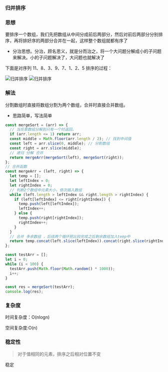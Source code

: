 ### 归并排序

### 思想

要排序一个数组，我们先把数组从中间分成前后两部分，然后对前后两部分分别排序，再将排好序的两部分合并在一起，这样整个数组就都有序了

- 分治思想。分治，顾名思义，就是分而治之，将一个大问题分解成小的子问题来解决。小的子问题解决了，大问题也就解决了

下面是对序列 11、8、3、9、7、1、2、5 排序的过程：

<img :src="$withBase('/归并排序.png')" alt="归并排序" />

<img :src="$withBase('/归并排序.gif')" alt="归并排序" />

### 解法

分割数组时直接将数组分割为两个数组，合并时直接合并数组。

- 思路简单，写法简单

```js
const mergeSort = (arr) => {
  // 当任意数组分解到只有一个时返回。
  if (arr.length <= 1) return arr;
  const middle = Math.floor(arr.length / 2); // 找到中间值
  const left = arr.slice(0, middle); // 分割数组
  const right = arr.slice(middle);
  // 递归 分解 合并
  return mergeArr(mergeSort(left), mergeSort(right));
};
// 合并函数
const mergeArr = (left, right) => {
  let temp = [];
  let leftIndex = 0;
  let rightIndex = 0;
  // 判断2个数组中元素大小，依次插入数组
  while (left.length > leftIndex && right.length > rightIndex) {
    if (left[leftIndex] <= right[rightIndex]) {
      temp.push(left[leftIndex]);
      leftIndex++;
    } else {
      temp.push(right[rightIndex]);
      rightIndex++;
    }
  }
  // 合并 多余数组 ，后续两个循环把比较完成之后剩余数组加入temp中
  return temp.concat(left.slice(leftIndex)).concat(right.slice(rightIndex));
};

const testArr = [];
let i = 0;
while (i < 100) {
  testArr.push(Math.floor(Math.random() * 1000));
  i++;
}

const res = mergeSort(testArr);
console.log(res);
```

### 复杂度

时间复杂度：O(nlogn)

空间复杂度:O(n)

### 稳定性

> 对于值相同的元素，排序之后相对位置不变

稳定

